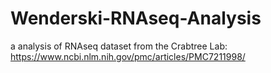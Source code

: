 # Wenderski-RNAseq-Analysis
a analysis of RNAseq dataset from the Crabtree Lab: https://www.ncbi.nlm.nih.gov/pmc/articles/PMC7211998/

